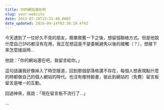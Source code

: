 ```yaml
---
title: 你的網站還在吧
slug: your-website
date: 2012-07-28T15:21:48.000Z
date_updated: 2016-04-14T02:30:19.476Z
---
```


今天遇到了一位好久不見的朋友，簡單敘舊一下之後，想留個聯絡方式。但是他說什麼自己SNS都沒有在用，我正在想這是不是委婉避免以後的接觸（？），想接下來怎麼接話時&hellip;

他說：「你的網站還在吧，我留言給你。」

這句話讓我好像掉入了時空隧道，回到那個部落格還不存在，每個人想表現點什麼的時都做自己的個人網站的時代。也沒有推特臉書，彼此到網站的（免費）留言板留言是唯一的互動。

回過神來，我說：「現在留言板不流行了&hellip;」

&hellip;
